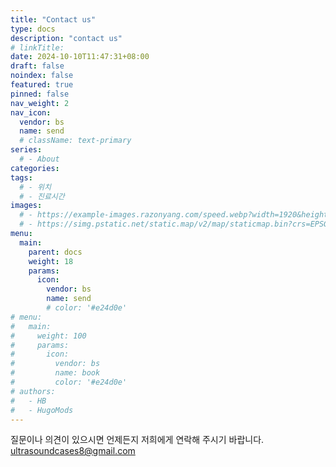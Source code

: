 ```yaml
---
title: "Contact us"
type: docs
description: "contact us"
# linkTitle:
date: 2024-10-10T11:47:31+08:00
draft: false
noindex: false
featured: true
pinned: false
nav_weight: 2
nav_icon:
  vendor: bs
  name: send
  # className: text-primary
series:
  # - About
categories:
tags:
  # - 위치
  # - 진료시간
images:
  # - https://example-images.razonyang.com/speed.webp?width=1920&height=1280
  # - https://simg.pstatic.net/static.map/v2/map/staticmap.bin?crs=EPSG:4326&amp;baselayer=bl_vc_bg&amp;overlayers=ol_vc_an&amp;scale=2&amp;caller=mw_smart_booking&amp;overlayers=ol_vc_an&amp;center=126.9794111,37.567342&amp;markers=type:c|size:mid|label:hospital|pos:126.9794111 37.567342&amp;level=16&amp;w=335&amp;h=170&amp;lang=ko
menu:
  main:
    parent: docs
    weight: 18
    params:
      icon:
        vendor: bs
        name: send
        # color: '#e24d0e'
# menu:
#   main:
#     weight: 100
#     params:
#       icon:
#         vendor: bs
#         name: book
#         color: '#e24d0e'
# authors:
#   - HB
#   - HugoMods
---
```


질문이나 의견이 있으시면 언제든지 저희에게 연락해 주시기 바랍니다.
ultrasoundcases8@gmail.com
